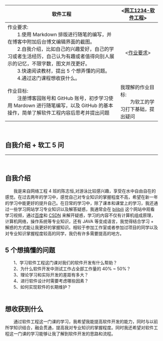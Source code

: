 | <center>软件工程</center> | <[网工1234-软件工程](https://edu.cnblogs.com/campus/gdgy/networkengineering1934-Softwareengineering)> |
| :----------------------------------------------------------- | ------------------------------------------------------------ |
| 作业要求:<br>　　1.使用 Markdown 排版进行随笔的编写，并在博客中附加后台博文编辑界面的截图。<br>　　2.自我介绍，比如自己的兴趣爱好，自己的学习或者生活经历，自己认为有趣或者值得向别人展示的记忆，不限字数，图文并茂更好。<br>　　3.快速阅读教材，提出 5 个想弄懂的问题。<br>　　4.通过这门课程想收获什么。 | <center><[作业要求](https://edu.cnblogs.com/campus/gdgy/networkengineering1934-Softwareengineering/homework/12136)></center> |
| 作业目标:<br>　　注册博客园账号和 GitHub 账号，初步学习使用 Mardown 进行随笔编写，以及 GitHub 的基本操作，简单了解软件工程内容后思考并提出问题 | 我理解的作业目标:<br>　　为软工的学习打下基础，提出疑问    |
<br>
<h2>自我介绍 + 软工 5 问</h2><hr>
<br>

## 自我介绍

　　我是来自网络工程 4 班的陈志恒,对游泳比较感兴趣，享受在水中自由自在的感觉。在过去两年的学习中，感觉自己对专业知识的掌握程度不高，希望在新一年的学习中能更好的提升自己。在日常的学习中，除了课本和课堂上的学习，我还通过一些学习网站学习专业知识以及解答疑惑，我通常会在 [bilibili](https://www.bilibili.com/) 这个网站中观看学习视频，通过[百度](https://www.baidu.com/)和 [CSDN](https://www.csdn.net/) 来解开疑惑，学习的内容不仅有计算机组成原理，计算机网络，操作系统等专业知识，还有 JAVA 等变成语言，我觉得结合学习 + 解惑的方式能让我更好的掌握知识。相较于参加工作室或者参加过项目的同学以及对专业知识掌握程度较高的同学，我仍有许多需要提高的地方。
<br>

## 5 个想搞懂的问题

　　1、学习软件工程这门课对我们的软件开发有什么帮助？<br>
　　2、为什么软件开发中测试工作占全部工作量的 40% ~ 50%？<br>
　　3、理论学习和实际开发的差距有多大？<br>
　　4、进行软件设计时需要考虑哪些因素？<br>
　　5、如何实现软件的长期维护？<br>
<br>

## 想收获到什么

　　通过软件工程这一门课的学习，我希望我能提高软件开发的能力，同时与以前所学知识结合，融会贯通，提高我对专业知识的掌握程度。同时我还希望对软件工程这一门课的学习能够让我了解到软件开发的思路和流程。
